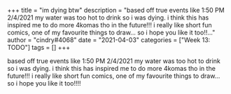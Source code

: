 +++
title = "im dying btw"
description = "based off true events like 1:50 PM 2/4/2021 my water was too hot to drink so i was dying. i think this has inspired me to do more 4komas tho in the future!!! i really like short fun comics, one of my favourite things to draw... so i hope you like it too!!..."
author = "cindry#4068"
date = "2021-04-03"
categories = ["Week 13: TODO"]
tags = []
+++

based off true events like 1:50 PM 2/4/2021
my water was too hot to drink so i was dying.
i think this has inspired me to do more 4komas tho in the future!!! i really like short fun comics, one of my favourite things to draw... so i hope you like it too!!!!

